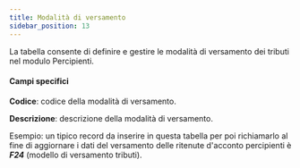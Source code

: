 ```yaml
---
title: Modalità di versamento
sidebar_position: 13
---
```


La tabella consente di definire e gestire le modalità di versamento dei tributi nel modulo Percipienti.

#### Campi specifici

**Codice**: codice della modalità di versamento.

**Descrizione**: descrizione della modalità di versamento.

Esempio: un tipico record da inserire in questa tabella per poi richiamarlo al fine di aggiornare i dati del versamento delle ritenute d'acconto percipienti è ***F24*** (modello di versamento tributi).
